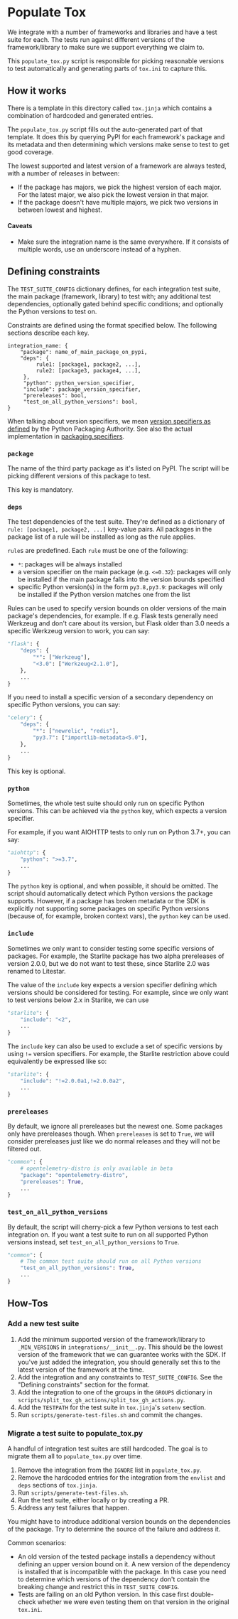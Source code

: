 # Populate Tox

We integrate with a number of frameworks and libraries and have a test suite for
each. The tests run against different versions of the framework/library to make
sure we support everything we claim to.

This `populate_tox.py` script is responsible for picking reasonable versions to
test automatically and generating parts of `tox.ini` to capture this.

## How it works

There is a template in this directory called `tox.jinja` which contains a
combination of hardcoded and generated entries.

The `populate_tox.py` script fills out the auto-generated part of that template.
It does this by querying PyPI for each framework's package and its metadata and
then determining which versions make sense to test to get good coverage.

The lowest supported and latest version of a framework are always tested, with
a number of releases in between:

- If the package has majors, we pick the highest version of each major. For the
  latest major, we also pick the lowest version in that major.
- If the package doesn't have multiple majors, we pick two versions in between
  lowest and highest.

#### Caveats

- Make sure the integration name is the same everywhere. If it consists of
  multiple words, use an underscore instead of a hyphen.

## Defining constraints

The `TEST_SUITE_CONFIG` dictionary defines, for each integration test suite,
the main package (framework, library) to test with; any additional test
dependencies, optionally gated behind specific conditions; and optionally
the Python versions to test on.

Constraints are defined using the format specified below. The following sections
describe each key.

```
integration_name: {
    "package": name_of_main_package_on_pypi,
    "deps": {
         rule1: [package1, package2, ...],
         rule2: [package3, package4, ...],
     },
     "python": python_version_specifier,
     "include": package_version_specifier,
     "prereleases": bool,
     "test_on_all_python_versions": bool,
}
```

When talking about version specifiers, we mean
[version specifiers as defined](https://packaging.python.org/en/latest/specifications/version-specifiers/#id5)
by the Python Packaging Authority. See also the actual implementation
in [packaging.specifiers](https://packaging.pypa.io/en/stable/specifiers.html).

### `package`

The name of the third party package as it's listed on PyPI. The script will
be picking different versions of this package to test.

This key is mandatory.

### `deps`

The test dependencies of the test suite. They're defined as a dictionary of
`rule: [package1, package2, ...]` key-value pairs. All packages
in the package list of a rule will be installed as long as the rule applies.

`rule`s are predefined. Each `rule` must be one of the following:

- `*`: packages will be always installed
- a version specifier on the main package (e.g. `<=0.32`): packages will only
  be installed if the main package falls into the version bounds specified
- specific Python version(s) in the form `py3.8,py3.9`: packages will only be
  installed if the Python version matches one from the list

Rules can be used to specify version bounds on older versions of the main
package's dependencies, for example. If e.g. Flask tests generally need
Werkzeug and don't care about its version, but Flask older than 3.0 needs
a specific Werkzeug version to work, you can say:

```python
"flask": {
    "deps": {
        "*": ["Werkzeug"],
        "<3.0": ["Werkzeug<2.1.0"],
    },
    ...
}
```

If you need to install a specific version of a secondary dependency on specific
Python versions, you can say:

```python
"celery": {
    "deps": {
        "*": ["newrelic", "redis"],
        "py3.7": ["importlib-metadata<5.0"],
    },
    ...
}
```

This key is optional.

### `python`

Sometimes, the whole test suite should only run on specific Python versions.
This can be achieved via the `python` key, which expects a version specifier.

For example, if you want AIOHTTP tests to only run on Python 3.7+, you can say:

```python
"aiohttp": {
    "python": ">=3.7",
    ...
}
```

The `python` key is optional, and when possible, it should be omitted. The script
should automatically detect which Python versions the package supports.
However, if a package has broken
metadata or the SDK is explicitly not supporting some packages on specific
Python versions (because of, for example, broken context vars), the `python`
key can be used.

### `include`

Sometimes we only want to consider testing some specific versions of packages.
For example, the Starlite package has two alpha prereleases of version 2.0.0, but
we do not want to test these, since Starlite 2.0 was renamed to Litestar.

The value of the `include` key expects a version specifier defining which
versions should be considered for testing. For example, since we only want to test
versions below 2.x in Starlite, we can use

```python
"starlite": {
    "include": "<2",
    ...
}
```

The `include` key can also be used to exclude a set of specific versions by using
`!=` version specifiers. For example, the Starlite restriction above could equivalently
be expressed like so:

```python
"starlite": {
    "include": "!=2.0.0a1,!=2.0.0a2",
    ...
}
```

### `prereleases`

By default, we ignore all prereleases but the newest one. Some packages only have
prereleases though. When `prereleases` is set to `True`, we will consider
prereleases just like we do normal releases and they will not be filtered out.

```python
"common": {
    # opentelemetry-distro is only available in beta
    "package": "opentelemetry-distro",
    "prereleases": True,
    ...
}
```

### `test_on_all_python_versions`

By default, the script will cherry-pick a few Python versions to test each
integration on. If you want a test suite to run on all supported Python versions
instead, set `test_on_all_python_versions` to `True`.

```python
"common": {
    # The common test suite should run on all Python versions
    "test_on_all_python_versions": True,
    ...
}
```

## How-Tos

### Add a new test suite

1. Add the minimum supported version of the framework/library to `_MIN_VERSIONS`
   in `integrations/__init__.py`. This should be the lowest version of the
   framework that we can guarantee works with the SDK. If you've just added the
   integration, you should generally set this to the latest version of the framework
   at the time.
2. Add the integration and any constraints to `TEST_SUITE_CONFIG`. See the
   "Defining constraints" section for the format.
3. Add the integration to one of the groups in the `GROUPS` dictionary in
   `scripts/split_tox_gh_actions/split_tox_gh_actions.py`.
4. Add the `TESTPATH` for the test suite in `tox.jinja`'s `setenv` section.
5. Run `scripts/generate-test-files.sh` and commit the changes.

### Migrate a test suite to populate_tox.py

A handful of integration test suites are still hardcoded. The goal is to migrate
them all to `populate_tox.py` over time.

1. Remove the integration from the `IGNORE` list in `populate_tox.py`.
2. Remove the hardcoded entries for the integration from the `envlist` and `deps`
   sections of `tox.jinja`.
3. Run `scripts/generate-test-files.sh`.
4. Run the test suite, either locally or by creating a PR.
5. Address any test failures that happen.

You might have to introduce additional version bounds on the dependencies of the
package. Try to determine the source of the failure and address it.

Common scenarios:

- An old version of the tested package installs a dependency without defining
  an upper version bound on it. A new version of the dependency is installed that
  is incompatible with the package. In this case you need to determine which
  versions of the dependency don't contain the breaking change and restrict this
  in `TEST_SUITE_CONFIG`.
- Tests are failing on an old Python version. In this case first double-check
  whether we were even testing them on that version in the original `tox.ini`.
